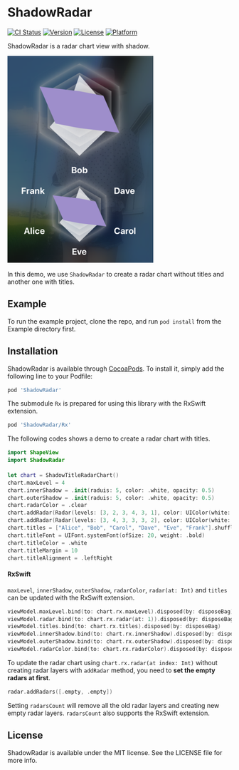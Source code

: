 # ShadowRadar

[![CI Status](https://img.shields.io/travis/lm2343635/ShadowRadar.svg?style=flat)](https://travis-ci.org/lm2343635/ShadowRadar)
[![Version](https://img.shields.io/cocoapods/v/ShadowRadar.svg?style=flat)](https://cocoapods.org/pods/ShadowRadar)
[![License](https://img.shields.io/cocoapods/l/ShadowRadar.svg?style=flat)](https://cocoapods.org/pods/ShadowRadar)
[![Platform](https://img.shields.io/cocoapods/p/ShadowRadar.svg?style=flat)](https://cocoapods.org/pods/ShadowRadar)

ShadowRadar is a radar chart view with shadow.

![Demo](https://raw.githubusercontent.com/xflagstudio/ShadowRadar/master/screenshoots/demo.png)

In this demo, we use `ShadowRadar` to create a radar chart without titles and another one with titles.

## Example

To run the example project, clone the repo, and run `pod install` from the Example directory first.

## Installation

ShadowRadar is available through [CocoaPods](https://cocoapods.org). To install
it, simply add the following line to your Podfile:

```ruby
pod 'ShadowRadar'
```

The submodule `Rx` is prepared for using this library with the RxSwift extension.

```ruby
pod 'ShadowRadar/Rx'
```

The following codes shows a demo to create a radar chart with titles.

```Swift
import ShapeView
import ShadowRadar

let chart = ShadowTitleRadarChart()
chart.maxLevel = 4
chart.innerShadow = .init(raduis: 5, color: .white, opacity: 0.5)
chart.outerShadow = .init(raduis: 5, color: .white, opacity: 0.5)
chart.radarColor = .clear
chart.addRadar(Radar(levels: [3, 2, 3, 4, 3, 1], color: UIColor(white: 1, alpha: 0.75)))
chart.addRadar(Radar(levels: [3, 4, 3, 3, 3, 2], color: UIColor(white: 0.5, alpha: 0.75)))
chart.titles = ["Alice", "Bob", "Carol", "Dave", "Eve", "Frank"].shuffled()
chart.titleFont = UIFont.systemFont(ofSize: 20, weight: .bold)
chart.titleColor = .white
chart.titleMargin = 10
chart.titleAlignment = .leftRight
```

#### RxSwift

`maxLevel`, `innerShadow`, `outerShadow`, `radarColor`, `radar(at: Int)` and `titles` can be updated with the RxSwift extension.

```Swift
viewModel.maxLevel.bind(to: chart.rx.maxLevel).disposed(by: disposeBag)
viewModel.radar.bind(to: chart.rx.radar(at: 1)).disposed(by: disposeBag)
viewModel.titles.bind(to: chart.rx.titles).disposed(by: disposeBag)
viewModel.innerShadow.bind(to: chart.rx.innerShadow).disposed(by: disposeBag)
viewModel.outerShadow.bind(to: chart.rx.outerShadow).disposed(by: disposeBag)
viewModel.radarColor.bind(to: chart.rx.radarColor).disposed(by: disposeBag)
```

To update the radar chart using `chart.rx.radar(at index: Int)`  without creating radar layers with `addRadar` method, you need to **set the empty radars at first**.

```Swift
radar.addRadars([.empty, .empty])
```
Setting `radarsCount` will remove all the old radar layers and creating new empty radar layers.
`radarsCount` also supports the RxSwift extension.

## License

ShadowRadar is available under the MIT license. See the LICENSE file for more info.
